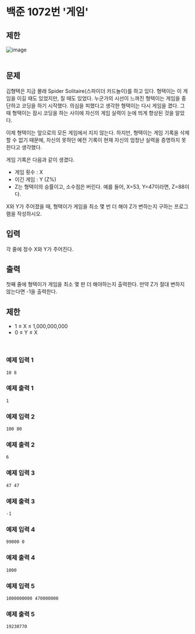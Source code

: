 # 백준 1072번 '게임'

## 제한
![image](https://user-images.githubusercontent.com/82142527/179880427-c4125449-2817-4e94-83e8-de7c48aa04e3.png)  
<br>
## 문제
김형택은 지금 몰래 Spider Solitaire(스파이더 카드놀이)를 하고 있다. 형택이는 이 게임을 이길 때도 있었지만, 질 때도 있었다. 누군가의 시선이 느껴진 형택이는 게임을 중단하고 코딩을 하기 시작했다. 의심을 피했다고 생각한 형택이는 다시 게임을 켰다. 그 때 형택이는 잠시 코딩을 하는 사이에 자신의 게임 실력이 눈에 띄게 향상된 것을 알았다.

이제 형택이는 앞으로의 모든 게임에서 지지 않는다. 하지만, 형택이는 게임 기록을 삭제 할 수 없기 때문에, 자신의 못하던 예전 기록이 현재 자신의 엄청난 실력을 증명하지 못한다고 생각했다.

게임 기록은 다음과 같이 생겼다.

- 게임 횟수 : X
- 이긴 게임 : Y (Z%)
- Z는 형택이의 승률이고, 소수점은 버린다. 예를 들어, X=53, Y=47이라면, Z=88이다.  

X와 Y가 주어졌을 때, 형택이가 게임을 최소 몇 번 더 해야 Z가 변하는지 구하는 프로그램을 작성하시오.

## 입력
각 줄에 정수 X와 Y가 주어진다.

## 출력
첫째 줄에 형택이가 게임을 최소 몇 판 더 해야하는지 출력한다. 만약 Z가 절대 변하지 않는다면 -1을 출력한다.

## 제한
- 1 ≤ X ≤ 1,000,000,000
- 0 ≤ Y ≤ X

<br> 

### 예제 입력 1
```
10 8
```
### 예제 출력 1 
```
1
```
### 예제 입력 2 
```
100 80
```
### 예제 출력 2 
```
6
```
### 예제 입력 3 
```
47 47
```
### 예제 출력 3 
```
-1
```
### 예제 입력 4 
```
99000 0
```
### 예제 출력 4 
```
1000
```
### 예제 입력 5 
```
1000000000 470000000
```
### 예제 출력 5 
```
19230770
```
